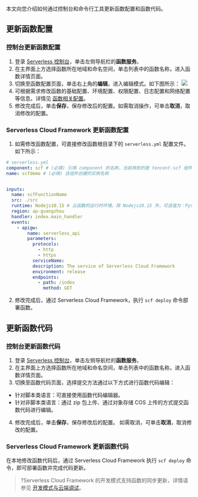 本文向您介绍如何通过控制台和命令行工具更新函数配置和函数代码。
## 更新函数配置

### 控制台更新函数配置
1. 登录 [Serverless 控制台](https://console.cloud.tencent.com/scf)，单击左侧导航栏的**函数服务**。
2. 在主界面上方选择函数所在地域和命名空间，单击列表中的函数名称，进入函数详情页面。
3. 切换至函数配置页面，单击右上角的**编辑**，进入编辑模式。如下图所示：
![](https://qcloudimg.tencent-cloud.cn/raw/bc01d355c49ed60fc5d4341951ae3323.png)
4. 可根据需求修改函数的基础配置、环境配置、权限配置、日志配置和网络配置等信息。详情见 [函数相关配置](https://cloud.tencent.com/document/product/583/19805)。
5. 修改完成后，单击**保存**，保存修改后的配置。如需取消操作，可单击**取消**，取消修改的配置。


### Serverless Cloud Framework 更新函数配置
1. 如需修改函数配置，可直接修改函数根目录下的 `serverless.yml` 配置文件。如下所示：
```yml
# serverless.yml
component: scf # (必填) 引用 component 的名称，当前用到的是 tencent-scf 组件
name: scfdemo # (必填) 该组件创建的实例名称


inputs:
  name: scfFunctionName
  src: ./src
  runtime: Nodejs10.15 # 云函数的运行时环境。除 Nodejs10.15 外，可选值为：Python2.7、Python3.6、Nodejs6.10、Nodejs8.9、Nodejs12.16、PHP5、PHP7、Golang1、Java8。
  region: ap-guangzhou
  handler: index.main_handler
  events:
    - apigw:
        name: serverless_api
        parameters:
          protocols:
            - http
            - https
          serviceName:
          description: The service of Serverless Cloud Framework
          environment: release
          endpoints:
            - path: /index
              method: GET
```
2. 修改完成后，通过 Serverless Cloud Framework，执行 `scf deploy` 命令部署函数。


## 更新函数代码

### 控制台更新函数代码

1. 登录 [Serverless 控制台](https://console.cloud.tencent.com/scf)，单击左侧导航栏的**函数服务**。
2. 在主界面上方选择函数所在地域和命名空间，单击列表中的函数名称，进入函数详情页面。
3. 切换至函数代码页面，选择提交方法通过以下方式进行函数代码编辑：
 - 针对脚本类语言：可直接使用函数代码编辑器。
 - 针对非脚本类语言：通过 zip 包上传、通过对象存储 COS 上传的方式提交函数代码进行编辑。
4. 修改完成后，单击**保存**，保存修改后的配置。
如需取消，可单击**取消**，取消修改的配置。

### Serverless Cloud Framework 更新函数代码
在本地修改函数代码后，通过 Serverless Cloud Framework 执行 `scf deploy` 命令，即可部署函数并完成代码更新。
>?Serverless Cloud Framework 的开发模式支持函数的同步更新，详情请参见 [开发模式与云端调试](https://cloud.tencent.com/document/product/583/44775)。



